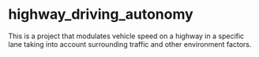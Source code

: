 # highway_driving_autonomy
This is a project that modulates vehicle speed on a highway in a specific lane taking into account surrounding traffic and other environment factors.
